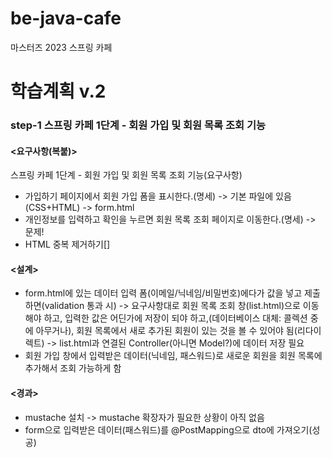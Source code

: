 # be-java-cafe
마스터즈 2023 스프링 카페
# 학습계획 v.2
### step-1 스프링 카페 1단계 - 회원 가입 및 회원 목록 조회 기능
#### <요구사항(복붙)>
스프링 카페 1단계 - 회원 가입 및 회원 목록 조회 기능(요구사항)
- 가입하기 페이지에서 회원 가입 폼을 표시한다.(명세) -> 기본 파일에 있음(CSS+HTML) -> form.html
- 개인정보를 입력하고 확인을 누르면 회원 목록 조회 페이지로 이동한다.(명세) -> 문제!
- HTML 중복 제거하기[]

#### <설계>
- form.html에 있는 데이터 입력 폼(이메일/닉네임/비밀번호)에다가 값을 넣고 제출하면(validation 통과 시) 
-> 요구사항대로 회원 목록 조회 창(list.html)으로 이동해야 하고, 입력한 값은 어딘가에 저장이 되야 하고,(데이터베이스 대체: 콜렉션 중에 아무거나), 
회원 목록에서 새로 추가된 회원이 있는 것을 볼 수 있어야 됨(리다이렉트) -> list.html과 연결된 Controller(아니면 Model?)에 데이터 저장 필요<br>
- 회원 가입 창에서 입력받은 데이터(닉네임, 패스워드)로 새로운 회원을 회원 목록에 추가해서 조회 가능하게 함

#### <경과>
- mustache 설치 -> mustache 확장자가 필요한 상황이 아직 없음
- form으로 입력받은 데이터(패스워드)를 @PostMapping으로 dto에 가져오기(성공)
